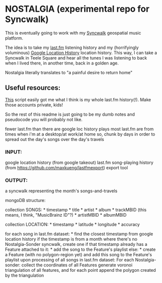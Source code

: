 # NOSTALGIA (experimental repo for Syncwalk)  

This is eventually going to work with my [Syncwalk](https://syncwalk.city) geospatial music platform.  

The idea is to take my [last.fm](http://last.fm) listening history and my (horrifyingly voluminous) [Google Location History](https://takeout.google.com/settings/takeout) location history. This way, I can take a Syncwalk in Teele Square and hear all the tunes I was listening to back when I lived there, in another time, back in a golden age.  

Nostalgia literally translates to "a painful desire to return home"  

## Useful resources:
[This](https://github.com/maxkueng/lastfmexport) script easily got me what I think is my whole last.fm history(!). Make those accounts private, kids!  

So the rest of this readme is just going to be my dumb notes and pseudocode you will probably not like.  

fewer last.fm than there are google loc history plays
most last.fm are from times when i'm at a desktop/at work/at home
so, chunk by days in order to spread out the day's songs over the day's travels  

### INPUT:
google location history (from google takeout)
last.fm song-playing history (from https://github.com/maxkueng/lastfmexport) export tool  

### OUTPUT:
a syncwalk representing the month's songs-and-travels  

mongoDB structure:

collection SONGS:
	* timestamp
	* title
	* artist
	* album
	* trackMBID (this means, I think, "MusicBrainz ID"?)
	* artistMBID
	* albumMBID

collection LOCATION:
	* timestamp
	* latitude
	* longitude
	* accuracy


for each song in last.fm dataset:
	* find the closest timestamp from google location history
		if the timestamp is from a month where there's no Nostalgia-Sonder syncwalk, create one
		if that timestamp already has a Feature attached to it:
			* add the song to the Feature's playlist
		else:
			* create a Feature (with no polygon-region yet) and add this song to the Feature's playlist
upon processing of all songs in last.fm dataset:
	For each Nostalgia-sonder:
		collect the coordinates of all Features
		generate voronoi triangulation of all features, and for each point append the polygon created by the triangulation
		